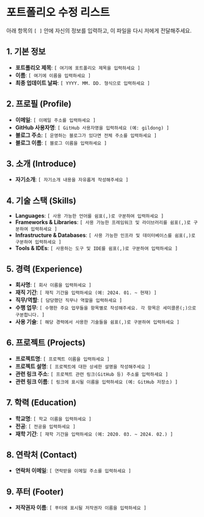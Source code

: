 # 포트폴리오 수정 리스트

아래 항목의 `[ ]` 안에 자신의 정보를 입력하고, 이 파일을 다시 저에게 전달해주세요.

## 1. 기본 정보

*   **포트폴리오 제목**: `[ 여기에 포트폴리오 제목을 입력하세요 ]`
*   **이름**: `[ 여기에 이름을 입력하세요 ]`
*   **최종 업데이트 날짜**: `[ YYYY. MM. DD. 형식으로 입력하세요 ]`

## 2. 프로필 (Profile)

*   **이메일**: `[ 이메일 주소를 입력하세요 ]`
*   **GitHub 사용자명**: `[ GitHub 사용자명을 입력하세요 (예: gildong) ]`
*   **블로그 주소**: `[ 운영하는 블로그가 있다면 전체 주소를 입력하세요 ]`
*   **블로그 이름**: `[ 블로그 이름을 입력하세요 ]`

## 3. 소개 (Introduce)

*   **자기소개**: `[ 자기소개 내용을 자유롭게 작성해주세요 ]`

## 4. 기술 스택 (Skills)

*   **Languages**: `[ 사용 가능한 언어를 쉼표(,)로 구분하여 입력하세요 ]`
*   **Frameworks & Libraries**: `[ 사용 가능한 프레임워크 및 라이브러리를 쉼표(,)로 구분하여 입력하세요 ]`
*   **Infrastructure & Databases**: `[ 사용 가능한 인프라 및 데이터베이스를 쉼표(,)로 구분하여 입력하세요 ]`
*   **Tools & IDEs**: `[ 사용하는 도구 및 IDE를 쉼표(,)로 구분하여 입력하세요 ]`

## 5. 경력 (Experience)

*   **회사명**: `[ 회사 이름을 입력하세요 ]`
*   **재직 기간**: `[ 재직 기간을 입력하세요 (예: 2024. 01. ~ 현재) ]`
*   **직무/역할**: `[ 담당했던 직무나 역할을 입력하세요 ]`
*   **수행 업무**: `[ 수행한 주요 업무들을 항목별로 작성해주세요. 각 항목은 세미콜론(;)으로 구분합니다. ]`
*   **사용 기술**: `[ 해당 경력에서 사용한 기술들을 쉼표(,)로 구분하여 입력하세요 ]`

## 6. 프로젝트 (Projects)

*   **프로젝트명**: `[ 프로젝트 이름을 입력하세요 ]`
*   **프로젝트 설명**: `[ 프로젝트에 대한 상세한 설명을 작성해주세요 ]`
*   **관련 링크 주소**: `[ 프로젝트 관련 링크(GitHub 등) 주소를 입력하세요 ]`
*   **관련 링크 이름**: `[ 링크에 표시될 이름을 입력하세요 (예: GitHub 저장소) ]`

## 7. 학력 (Education)

*   **학교명**: `[ 학교 이름을 입력하세요 ]`
*   **전공**: `[ 전공을 입력하세요 ]`
*   **재학 기간**: `[ 재학 기간을 입력하세요 (예: 2020. 03. ~ 2024. 02.) ]`

## 8. 연락처 (Contact)

*   **연락처 이메일**: `[ 연락받을 이메일 주소를 입력하세요 ]`

## 9. 푸터 (Footer)

*   **저작권자 이름**: `[ 푸터에 표시될 저작권자 이름을 입력하세요 ]`
